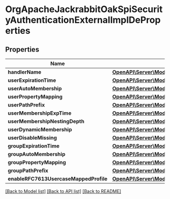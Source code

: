 # OrgApacheJackrabbitOakSpiSecurityAuthenticationExternalImplDeProperties

## Properties
Name | Type | Description | Notes
------------ | ------------- | ------------- | -------------
**handlerName** | [**OpenAPI\Server\Model\ConfigNodePropertyString**](ConfigNodePropertyString.md) |  | [optional] 
**userExpirationTime** | [**OpenAPI\Server\Model\ConfigNodePropertyString**](ConfigNodePropertyString.md) |  | [optional] 
**userAutoMembership** | [**OpenAPI\Server\Model\ConfigNodePropertyArray**](ConfigNodePropertyArray.md) |  | [optional] 
**userPropertyMapping** | [**OpenAPI\Server\Model\ConfigNodePropertyArray**](ConfigNodePropertyArray.md) |  | [optional] 
**userPathPrefix** | [**OpenAPI\Server\Model\ConfigNodePropertyString**](ConfigNodePropertyString.md) |  | [optional] 
**userMembershipExpTime** | [**OpenAPI\Server\Model\ConfigNodePropertyString**](ConfigNodePropertyString.md) |  | [optional] 
**userMembershipNestingDepth** | [**OpenAPI\Server\Model\ConfigNodePropertyInteger**](ConfigNodePropertyInteger.md) |  | [optional] 
**userDynamicMembership** | [**OpenAPI\Server\Model\ConfigNodePropertyBoolean**](ConfigNodePropertyBoolean.md) |  | [optional] 
**userDisableMissing** | [**OpenAPI\Server\Model\ConfigNodePropertyBoolean**](ConfigNodePropertyBoolean.md) |  | [optional] 
**groupExpirationTime** | [**OpenAPI\Server\Model\ConfigNodePropertyString**](ConfigNodePropertyString.md) |  | [optional] 
**groupAutoMembership** | [**OpenAPI\Server\Model\ConfigNodePropertyArray**](ConfigNodePropertyArray.md) |  | [optional] 
**groupPropertyMapping** | [**OpenAPI\Server\Model\ConfigNodePropertyArray**](ConfigNodePropertyArray.md) |  | [optional] 
**groupPathPrefix** | [**OpenAPI\Server\Model\ConfigNodePropertyString**](ConfigNodePropertyString.md) |  | [optional] 
**enableRFC7613UsercaseMappedProfile** | [**OpenAPI\Server\Model\ConfigNodePropertyBoolean**](ConfigNodePropertyBoolean.md) |  | [optional] 

[[Back to Model list]](../README.md#documentation-for-models) [[Back to API list]](../README.md#documentation-for-api-endpoints) [[Back to README]](../README.md)


